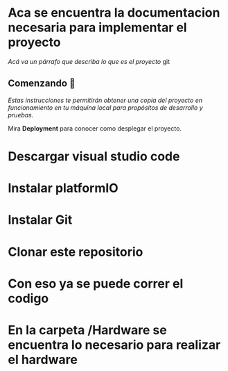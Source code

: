 # Aca se encuentra la documentacion necesaria para implementar el proyecto

_Acá va un párrafo que describa lo que es el proyecto_
git
## Comenzando 🚀

_Estas instrucciones te permitirán obtener una copia del proyecto en funcionamiento en tu máquina local para propósitos de desarrollo y pruebas._

Mira **Deployment** para conocer como desplegar el proyecto.

# Descargar visual studio code
# Instalar platformIO
# Instalar Git
# Clonar este repositorio
# Con eso ya se puede correr el codigo
#
# En la carpeta /Hardware se encuentra lo necesario para realizar el hardware 